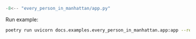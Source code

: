 ```python
-8<-- "every_person_in_manhattan/app.py"
```

Run example:

```bash
poetry run uvicorn docs.examples.every_person_in_manhattan.app:app --reload
```
